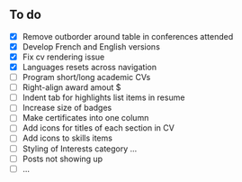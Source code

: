 ## To do

- [x] Remove outborder around table in conferences attended
- [x] Develop French and English versions
- [x] Fix cv rendering issue
- [x] Languages resets across navigation
- [ ] Program short/long academic CVs
- [ ] Right-align award amout $
- [ ] Indent tab for highlights list items in resume
- [ ] Increase size of badges
- [ ] Make certificates into one column
- [ ] Add icons for titles of each section in CV
- [ ] Add icons to skills items
- [ ] Styling of Interests category ...
- [ ] Posts not showing up
- [ ] ...
